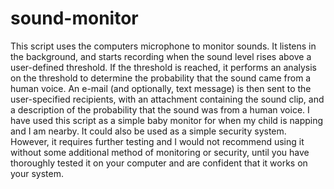 # sound-monitor
This script uses the computers microphone to monitor sounds. It listens in the background, and starts recording when the sound level rises above a user-defined threshold.
If the threshold is reached, it performs an analysis on the threshold to determine the probability that the sound came from a human voice.
An e-mail (and optionally, text message) is then sent to the user-specified recipients, with an attachment containing the sound clip, and a description of the probability that the sound was from a human voice. 
I have used this script as a simple baby monitor for when my child is napping and I am nearby. It could also be used as a simple security system. However, it requires further testing and I would not recommend using it without some additional method of monitoring or security, until you have thoroughly tested it on your computer and are confident that it works on your system.
